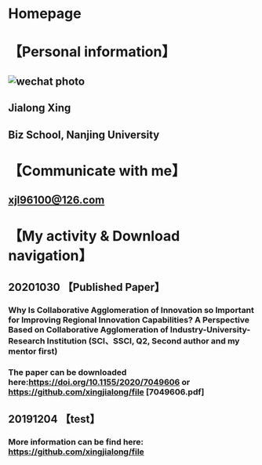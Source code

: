 # Homepage
# 【Personal information】
## ![wechat photo](https://github.com/xingjialong/Homepage/blob/master/wechat-photo.jpg "wechat photo")
## Jialong Xing
## Biz School, Nanjing University
##

# 【Communicate with me】
## xjl96100@126.com
##

# 【My activity & Download navigation】
## 20201030 【Published Paper】
### Why Is Collaborative Agglomeration of Innovation so Important for Improving Regional Innovation Capabilities? A Perspective Based on Collaborative Agglomeration of Industry-University-Research Institution (SCI、SSCI, Q2, Second author and my mentor first)
### The paper can be downloaded here:https://doi.org/10.1155/2020/7049606 or https://github.com/xingjialong/file [7049606.pdf]
## 20191204 【test】
### More information can be find here: https://github.com/xingjialong/file
